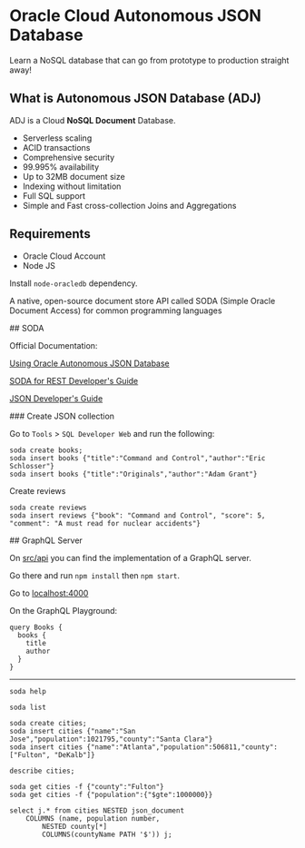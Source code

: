 # Oracle Cloud Autonomous JSON Database

Learn a NoSQL database that can go from prototype to production straight away!

## What is Autonomous JSON Database (ADJ)

ADJ is a Cloud **NoSQL Document** Database.

- Serverless scaling
- ACID transactions
- Comprehensive security
- 99.995% availability
- Up to 32MB document size
- Indexing without limitation
- Full SQL support
- Simple and Fast cross-collection Joins and Aggregations

## Requirements

- Oracle Cloud Account
- Node JS

Install `node-oracledb` dependency.

A native, open-source document store API called SODA (Simple Oracle Document Access) for common programming languages

## SODA

Official Documentation:

[Using Oracle Autonomous JSON Database](https://docs.oracle.com/en/cloud/paas/autonomous-json-database/ajdug/use-sql-developer-web-soda.html)

[SODA for REST Developer's Guide](https://docs.oracle.com/en/database/oracle/simple-oracle-document-access/rest/adrst/rest.html)

[JSON Developer's Guide](https://docs.oracle.com/en/database/oracle/oracle-database/19/adjsn/index.html)

### Create JSON collection

Go to `Tools` > `SQL Developer Web` and run the following:

```
soda create books;
soda insert books {"title":"Command and Control","author":"Eric Schlosser"}
soda insert books {"title":"Originals","author":"Adam Grant"}
```

Create reviews

```
soda create reviews
soda insert reviews {"book": "Command and Control", "score": 5, "comment": "A must read for nuclear accidents"}
```

## GraphQL Server

On [src/api](./src/api) you can find the implementation of a GraphQL server.

Go there and run `npm install` then `npm start`.

Go to [localhost:4000](http://localhost:4000/)

On the GraphQL Playground:

```
query Books {
  books {
    title
    author
  }
}
```

---

```
soda help
```

```
soda list
```

```
soda create cities;
soda insert cities {"name":"San Jose","population":1021795,"county":"Santa Clara"}
soda insert cities {"name":"Atlanta","population":506811,"county":["Fulton", "DeKalb"]}
```

```
describe cities;
```

```
soda get cities -f {"county":"Fulton"}
soda get cities -f {"population":{"$gte":1000000}}
```

```
select j.* from cities NESTED json_document
    COLUMNS (name, population number,
        NESTED county[*]
        COLUMNS(countyName PATH '$')) j;
```
